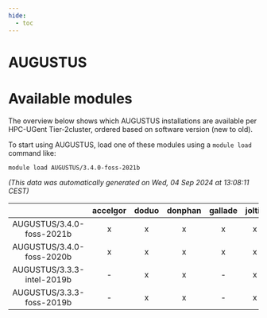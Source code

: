 ```yaml
---
hide:
  - toc
---
```


AUGUSTUS
========

# Available modules


The overview below shows which AUGUSTUS installations are available per HPC-UGent Tier-2cluster, ordered based on software version (new to old).

To start using AUGUSTUS, load one of these modules using a `module load` command like:

```shell
module load AUGUSTUS/3.4.0-foss-2021b
```

*(This data was automatically generated on Wed, 04 Sep 2024 at 13:08:11 CEST)*  

| |accelgor|doduo|donphan|gallade|joltik|shinx|skitty|
| :---: | :---: | :---: | :---: | :---: | :---: | :---: | :---: |
|AUGUSTUS/3.4.0-foss-2021b|x|x|x|x|x|-|x|
|AUGUSTUS/3.4.0-foss-2020b|x|x|x|x|x|-|x|
|AUGUSTUS/3.3.3-intel-2019b|-|x|x|-|x|-|x|
|AUGUSTUS/3.3.3-foss-2019b|-|x|x|-|x|-|x|
